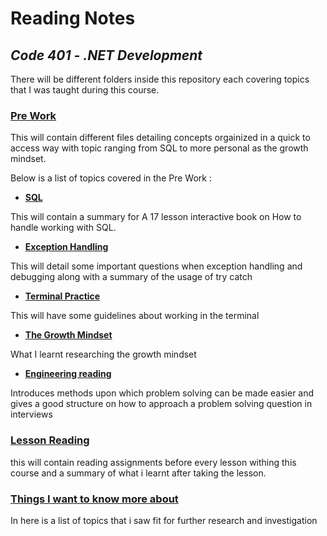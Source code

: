 # **Reading Notes**

## _Code 401 - .NET Development_

There will be different folders inside this repository each covering topics that I was taught during this course.

### **[Pre Work](https://github.com/AhMaD36789/Reading-Notes/tree/main/Pre%20Work)**

This will contain different files detailing concepts orgainized in a quick to access way with topic ranging from SQL to more personal as the growth mindset.

Below is a list of topics covered in the Pre Work :

- **[SQL](https://github.com/AhMaD36789/Reading-Notes/blob/main/Pre%20Work/SQL.md)**

This will contain a summary for A 17 lesson interactive book on How to handle working with SQL.

- **[Exception Handling](https://github.com/AhMaD36789/Reading-Notes/blob/main/Pre%20Work/Exception%20Handling.md)**

This will detail some important questions when exception handling and debugging along with a summary of the usage of try catch

- **[Terminal Practice](https://github.com/AhMaD36789/Reading-Notes/blob/main/Pre%20Work/Practice%20in%20the%20terminal.md)**

This will have some guidelines about working in the terminal

- **[The Growth Mindset](https://github.com/AhMaD36789/Reading-Notes/blob/main/Pre%20Work/The%20growth%20mindset.md)**

What I learnt researching the growth mindset

- **[Engineering reading](https://github.com/AhMaD36789/Reading-Notes/blob/main/Pre%20Work/Engineering%20readings.md)**

Introduces methods upon which problem solving can be made easier and gives a good structure on how to approach a problem solving question in interviews

### **[Lesson Reading](https://github.com/AhMaD36789/Reading-Notes/tree/main/Lesson%20Reading)**

this will contain reading assignments before every lesson withing this course and a summary of what i learnt after taking the lesson.

### **[Things I want to know more about](https://github.com/AhMaD36789/Reading-Notes/blob/main/Things%20I%20want%20to%20know%20more%20about.md)**

In here is a list of topics that i saw fit for further research and investigation
